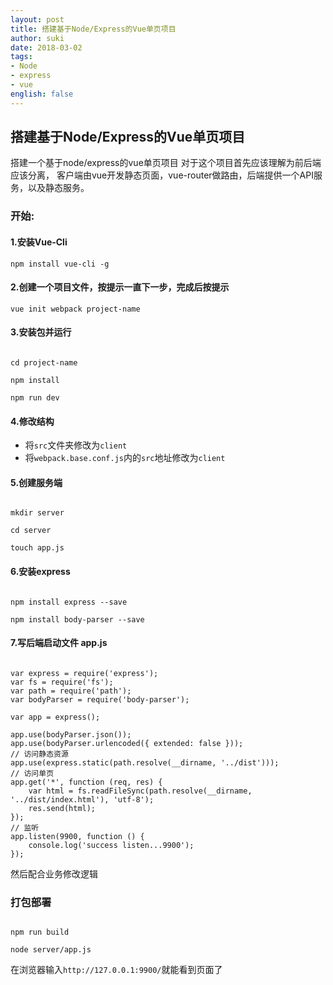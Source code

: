 ```yaml
---
layout: post
title: 搭建基于Node/Express的Vue单页项目
author: suki
date: 2018-03-02
tags:
- Node
- express
- vue
english: false
---
```


## 搭建基于Node/Express的Vue单页项目

搭建一个基于node/express的vue单页项目 对于这个项目首先应该理解为前后端应该分离， 客户端由vue开发静态页面，vue-router做路由，后端提供一个API服务，以及静态服务。

### 开始:

#### 1.安装Vue-Cli

` npm install vue-cli -g `

#### 2.创建一个项目文件，按提示一直下一步，完成后按提示

` vue init webpack project-name `

#### 3.安装包并运行

```

cd project-name 

npm install 

npm run dev

```

#### 4.修改结构

- 将`src`文件夹修改为`client`
- 将`webpack.base.conf.js`内的`src`地址修改为`client`

#### 5.创建服务端

```

mkdir server

cd server

touch app.js

```

#### 6.安装express

```

npm install express --save

npm install body-parser --save

```

#### 7.写后端启动文件 app.js

```

var express = require('express');
var fs = require('fs');
var path = require('path');
var bodyParser = require('body-parser');

var app = express();

app.use(bodyParser.json());
app.use(bodyParser.urlencoded({ extended: false }));
// 访问静态资源
app.use(express.static(path.resolve(__dirname, '../dist')));
// 访问单页
app.get('*', function (req, res) {
    var html = fs.readFileSync(path.resolve(__dirname, '../dist/index.html'), 'utf-8');
    res.send(html);
});
// 监听
app.listen(9900, function () {
    console.log('success listen...9900');
});

```

然后配合业务修改逻辑

### 打包部署

```

npm run build

node server/app.js

```

在浏览器输入`http://127.0.0.1:9900/`就能看到页面了